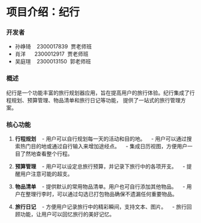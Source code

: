 # 项目介绍：纪行

### 开发者
- 孙峥琦    2300017839  贾老师班
- 肖洋      2300012917  贾老师班
- 吴庭瑄    2300013150  郭老师班

### 概述
纪行是一个功能丰富的旅行规划器应用，旨在提高用户的旅行体验。纪行集成了行程规划、预算管理、物品清单和旅行日记等功能， 提供了一站式的旅行管理方案。

### 核心功能

1. **行程规划**
   - 用户可以自行规划每一天的活动和目的地。
   - 用户可以通过搜索热门目的地或通过自行输入来增加途经点。
   - 集成日历视图，方便用户一目了然地查看整个行程。

2. **预算管理**
   - 用户可以设定总旅行预算，并记录下旅行中的各项开支。
   - 提醒用户注意可能的超支。

3. **物品清单**
   - 提供默认的常用物品清单。用户也可自行添加其他物品。
   - 用户在整理行李时，可以通过勾选已打包物品确保不遗漏任何重要物品。

4. **旅行日记**
   - 方便用户记录旅行中的精彩瞬间，支持文本、图片。
   - 旅行回顾功能，让用户可以回忆旅行的美好记忆。
